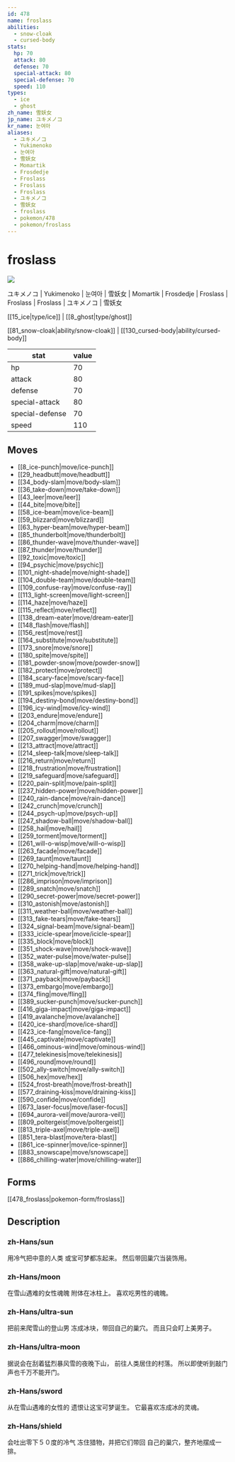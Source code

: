 ```yaml
---
id: 478
name: froslass
abilities:
  - snow-cloak
  - cursed-body
stats:
  hp: 70
  attack: 80
  defense: 70
  special-attack: 80
  special-defense: 70
  speed: 110
types:
  - ice
  - ghost
zh_name: 雪妖女
jp_name: ユキメノコ
kr_name: 눈여아
aliases:
  - ユキメノコ
  - Yukimenoko
  - 눈여아
  - 雪妖女
  - Momartik
  - Frosdedje
  - Froslass
  - Froslass
  - Froslass
  - ユキメノコ
  - 雪妖女
  - froslass
  - pokemon/478
  - pokemon/froslass
---
```

# froslass

![](https://raw.githubusercontent.com/PokeAPI/sprites/master/sprites/pokemon/478.png)

ユキメノコ | Yukimenoko | 눈여아 | 雪妖女 | Momartik | Frosdedje | Froslass | Froslass | Froslass | ユキメノコ | 雪妖女

[[15_ice|type/ice]] | [[8_ghost|type/ghost]]

[[81_snow-cloak|ability/snow-cloak]] | [[130_cursed-body|ability/cursed-body]]

|stat|value|
|---|---|
|hp|70|
|attack|80|
|defense|70|
|special-attack|80|
|special-defense|70|
|speed|110|


## Moves

- [[8_ice-punch|move/ice-punch]]
- [[29_headbutt|move/headbutt]]
- [[34_body-slam|move/body-slam]]
- [[36_take-down|move/take-down]]
- [[43_leer|move/leer]]
- [[44_bite|move/bite]]
- [[58_ice-beam|move/ice-beam]]
- [[59_blizzard|move/blizzard]]
- [[63_hyper-beam|move/hyper-beam]]
- [[85_thunderbolt|move/thunderbolt]]
- [[86_thunder-wave|move/thunder-wave]]
- [[87_thunder|move/thunder]]
- [[92_toxic|move/toxic]]
- [[94_psychic|move/psychic]]
- [[101_night-shade|move/night-shade]]
- [[104_double-team|move/double-team]]
- [[109_confuse-ray|move/confuse-ray]]
- [[113_light-screen|move/light-screen]]
- [[114_haze|move/haze]]
- [[115_reflect|move/reflect]]
- [[138_dream-eater|move/dream-eater]]
- [[148_flash|move/flash]]
- [[156_rest|move/rest]]
- [[164_substitute|move/substitute]]
- [[173_snore|move/snore]]
- [[180_spite|move/spite]]
- [[181_powder-snow|move/powder-snow]]
- [[182_protect|move/protect]]
- [[184_scary-face|move/scary-face]]
- [[189_mud-slap|move/mud-slap]]
- [[191_spikes|move/spikes]]
- [[194_destiny-bond|move/destiny-bond]]
- [[196_icy-wind|move/icy-wind]]
- [[203_endure|move/endure]]
- [[204_charm|move/charm]]
- [[205_rollout|move/rollout]]
- [[207_swagger|move/swagger]]
- [[213_attract|move/attract]]
- [[214_sleep-talk|move/sleep-talk]]
- [[216_return|move/return]]
- [[218_frustration|move/frustration]]
- [[219_safeguard|move/safeguard]]
- [[220_pain-split|move/pain-split]]
- [[237_hidden-power|move/hidden-power]]
- [[240_rain-dance|move/rain-dance]]
- [[242_crunch|move/crunch]]
- [[244_psych-up|move/psych-up]]
- [[247_shadow-ball|move/shadow-ball]]
- [[258_hail|move/hail]]
- [[259_torment|move/torment]]
- [[261_will-o-wisp|move/will-o-wisp]]
- [[263_facade|move/facade]]
- [[269_taunt|move/taunt]]
- [[270_helping-hand|move/helping-hand]]
- [[271_trick|move/trick]]
- [[286_imprison|move/imprison]]
- [[289_snatch|move/snatch]]
- [[290_secret-power|move/secret-power]]
- [[310_astonish|move/astonish]]
- [[311_weather-ball|move/weather-ball]]
- [[313_fake-tears|move/fake-tears]]
- [[324_signal-beam|move/signal-beam]]
- [[333_icicle-spear|move/icicle-spear]]
- [[335_block|move/block]]
- [[351_shock-wave|move/shock-wave]]
- [[352_water-pulse|move/water-pulse]]
- [[358_wake-up-slap|move/wake-up-slap]]
- [[363_natural-gift|move/natural-gift]]
- [[371_payback|move/payback]]
- [[373_embargo|move/embargo]]
- [[374_fling|move/fling]]
- [[389_sucker-punch|move/sucker-punch]]
- [[416_giga-impact|move/giga-impact]]
- [[419_avalanche|move/avalanche]]
- [[420_ice-shard|move/ice-shard]]
- [[423_ice-fang|move/ice-fang]]
- [[445_captivate|move/captivate]]
- [[466_ominous-wind|move/ominous-wind]]
- [[477_telekinesis|move/telekinesis]]
- [[496_round|move/round]]
- [[502_ally-switch|move/ally-switch]]
- [[506_hex|move/hex]]
- [[524_frost-breath|move/frost-breath]]
- [[577_draining-kiss|move/draining-kiss]]
- [[590_confide|move/confide]]
- [[673_laser-focus|move/laser-focus]]
- [[694_aurora-veil|move/aurora-veil]]
- [[809_poltergeist|move/poltergeist]]
- [[813_triple-axel|move/triple-axel]]
- [[851_tera-blast|move/tera-blast]]
- [[861_ice-spinner|move/ice-spinner]]
- [[883_snowscape|move/snowscape]]
- [[886_chilling-water|move/chilling-water]]

## Forms



[[478_froslass|pokemon-form/froslass]]

## Description

### zh-Hans/sun

用冷气把中意的人类
或宝可梦都冻起来。
然后带回巢穴当装饰用。

### zh-Hans/moon

在雪山遇难的女性魂魄
附体在冰柱上。
喜欢吃男性的魂魄。

### zh-Hans/ultra-sun

把前来爬雪山的登山男
冻成冰块，带回自己的巢穴。
而且只会盯上美男子。

### zh-Hans/ultra-moon

据说会在刮着猛烈暴风雪的夜晚下山，
前往人类居住的村落。
所以即使听到敲门声也千万不能开门。

### zh-Hans/sword

从在雪山遇难的女性的
遗恨让这宝可梦诞生。
它最喜欢冻成冰的灵魂。

### zh-Hans/shield

会吐出零下５０度的冷气
冻住猎物，并把它们带回
自己的巢穴，整齐地摆成一排。

